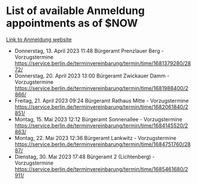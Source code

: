 # List of available Anmeldung appointments as of $NOW
[Link to Anmeldung website](https://service.berlin.de/terminvereinbarung/termin/tag.php?termin=1&anliegen[]=120686&dienstleisterlist=122210,122217,327316,122219,327312,122227,327314,122231,327346,122243,327348,122254,122252,329742,122260,329745,122262,329748,122271,327278,122273,327274,122277,327276,330436,122280,327294,122282,327290,122284,327292,122291,327270,122285,327266,122286,327264,122296,327268,150230,329760,122297,327286,122294,327284,122312,329763,122314,329775,122304,327330,122311,327334,122309,327332,317869,122281,327352,122279,329772,122283,122276,327324,122274,327326,122267,329766,122246,327318,122251,327320,122257,327322,122208,327298,122226,327300&herkunft=http%3A%2F%2Fservice.berlin.de%2Fdienstleistung%2F120686%2F)
- Donnerstag, 13. April 2023 11:48 Bürgeramt Prenzlauer Berg - Vorzugstermine https://service.berlin.de/terminvereinbarung/termin/time/1681379280/2872/
- Donnerstag, 20. April 2023 13:00 Bürgeramt Zwickauer Damm - Vorzugstermine https://service.berlin.de/terminvereinbarung/termin/time/1681988400/2866/
- Freitag, 21. April 2023 09:24 Bürgeramt Rathaus Mitte - Vorzugstermine https://service.berlin.de/terminvereinbarung/termin/time/1682061840/2851/
- Montag, 15. Mai 2023 12:12 Bürgeramt Sonnenallee - Vorzugstermine https://service.berlin.de/terminvereinbarung/termin/time/1684145520/2863/
- Montag, 22. Mai 2023 12:36 Bürgeramt Lankwitz - Vorzugstermine https://service.berlin.de/terminvereinbarung/termin/time/1684751760/2887/
- Dienstag, 30. Mai 2023 17:48 Bürgeramt 2 (Lichtenberg) - Vorzugstermine https://service.berlin.de/terminvereinbarung/termin/time/1685461680/2911/
